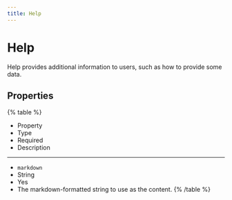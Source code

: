 ```yaml
---
title: Help
---
```


# Help



Help provides additional information to users, such as how to provide some data.

## Properties

{% table %}
* Property
* Type
* Required
* Description
---
* `markdown`
* String
* Yes
*
  The markdown-formatted string to use as the content.
{% /table %}
